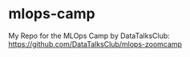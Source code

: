 # mlops-camp
My Repo for the MLOps Camp by DataTalksClub: https://github.com/DataTalksClub/mlops-zoomcamp
